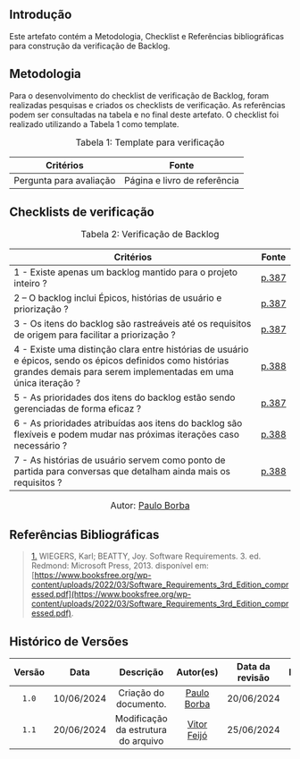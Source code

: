 ## Introdução

Este artefato contém a Metodologia, Checklist e Referências bibliográficas para construção da verificação de Backlog. 

## Metodologia

Para o desenvolvimento do checklist de verificação de Backlog, foram realizadas pesquisas e criados os checklists de verificação. As referências podem ser consultadas na tabela e no final deste artefato. O checklist foi realizado utilizando a Tabela 1 como template.

<font size="3"><p style="text-align: center">Tabela 1: Template para verificação</p></font>

<center>

Critérios | Fonte
--|--
Pergunta para avaliação| Página e livro de referência

</center>

## Checklists de verificação

<font size="3"><p style="text-align: center">Tabela 2: Verificação de Backlog</p></font>

Critérios | Fonte
--------- | ------ 
1 - Existe apenas um backlog mantido para o projeto inteiro ? | <a id="TEC1" href="https://github.com/Requisitos-de-Software/2024.1-Meu-INSS/blob/Print-checklist/docs/imagens/checklists/backlog_pg387.png">p.387</a>
2 – O backlog inclui Épicos, histórias de usuário e priorização ? |  <a id="TEC1" href="https://github.com/Requisitos-de-Software/2024.1-Meu-INSS/blob/Print-checklist/docs/imagens/checklists/backlog_pg387.png">p.387</a>
3 - Os itens do backlog são rastreáveis até os requisitos de origem para facilitar a priorização ? |  <a id="TEC1" href="https://github.com/Requisitos-de-Software/2024.1-Meu-INSS/blob/Print-checklist/docs/imagens/checklists/backlog_pg387.png">p.387</a>
4 - Existe uma distinção clara entre histórias de usuário e épicos, sendo os épicos definidos como histórias grandes demais para serem implementadas em uma única iteração ? |  <a id="TEC1" href="#https://github.com/Requisitos-de-Software/2024.1-Meu-INSS/blob/Print-checklist/docs/imagens/checklists/backlog_pg388.png">p.388</a>
5 - As prioridades dos itens do backlog estão sendo gerenciadas de forma eficaz ? |  <a id="TEC1" href="https://github.com/Requisitos-de-Software/2024.1-Meu-INSS/blob/Print-checklist/docs/imagens/checklists/backlog_pg387.png">p.387</a>
6 - As prioridades atribuídas aos itens do backlog são flexíveis e podem mudar nas próximas iterações caso necessário ? | <a id="TEC1" href="#https://github.com/Requisitos-de-Software/2024.1-Meu-INSS/blob/Print-checklist/docs/imagens/checklists/backlog_pg388.png">p.388</a>
7 - As histórias de usuário servem como ponto de partida para conversas que detalham ainda mais os requisitos ? |  <a id="TEC1" href="#https://github.com/Requisitos-de-Software/2024.1-Meu-INSS/blob/Print-checklist/docs/imagens/checklists/backlog_pg388.png">p.388</a>


<font size="3"><p style="text-align: center">Autor: [Paulo Borba](https://github.com/paulohborba)</p></font>

## Referências Bibliográficas

> <a id="RP1" href="#TEC1">1.</a> WIEGERS, Karl; BEATTY, Joy. Software Requirements. 3. ed. Redmond: Microsoft Press, 2013. disponível em: [https://www.booksfree.org/wp-content/uploads/2022/03/Software_Requirements_3rd_Edition_compressed.pdf](https://www.booksfree.org/wp-content/uploads/2022/03/Software_Requirements_3rd_Edition_compressed.pdf).



## Histórico de Versões

| Versão | Data | Descrição | Autor(es) | Data da revisão | Revisor(es) |
| :--: | :--: | :--: | :--: | :--: | :--: |
|`1.0` | 10/06/2024 | Criação do documento. | [Paulo Borba](https://github.com/paulohborba)| 20/06/2024 |[Vitor Feijó](https://github.com/vitorfleonardo) |   
|`1.1` | 20/06/2024 | Modificação da estrutura do arquivo |[Vitor Feijó](https://github.com/vitorfleonardo) | 25/06/2024 | [Bianca Castro](https://github.com/BiancaPatrocinio7) |